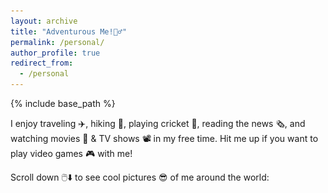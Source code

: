 ```yaml
---
layout: archive
title: "Adventurous Me!🤸‍♂️"
permalink: /personal/
author_profile: true
redirect_from:
  - /personal
---
```


{% include base_path %}

I enjoy traveling ✈️, hiking 🥾, playing cricket 🏏, reading the news 🗞️, and watching movies 🍿 & TV shows 📽️ in my free time. Hit me up if you want to play video games 🎮 with me!  

Scroll down 🖱️⬇️ to see cool pictures 😎 of me around the world:

<div class="container">
  <img src="/images/WhatsApp Image 2024-05-26 at 19.32.02_180d4cf9.jpg" class="image">
  <img src="/images/WhatsApp Image 2024-05-26 at 19.32.03_2896198e.jpg" class="image">
  <img src="/images/WhatsApp Image 2024-05-26 at 19.32.02_bf5bccb7.jpg" class="image">
  <img src="/images/WhatsApp Image 2024-05-26 at 19.32.03_cd38722a.jpg" class="image">
  <img src="/images/WhatsApp Image 2024-05-26 at 19.32.03_5ea38d29.jpg" class="image">
  <img src="/images/WhatsApp Image 2024-05-26 at 19.32.03_21151693.jpg" class="image">
  <img src="/images/WhatsApp Image 2024-05-26 at 19.32.03_9976057a.jpg" class="image">
  <img src="/images/grouppic.jpg" class="image">
  <img src="/images/WhatsApp Image 2024-05-26 at 19.32.03_8d775df7.jpg" class="image">
</div>
<style>
  .container {
    width: 100%;
    max-width: 800px;
    margin: 20px auto;
    overflow: hidden;
  }
  .image {
    width: 100%;
    height: 100%;
    margin: 20px 0;
    opacity: 0;
    transform: translateX(-50px);
    transition: opacity 0.6s ease-out, transform 0.6s ease-out;
  }
  .image.show {
    opacity: 1;
    transform: translateX(0);
  }
</style>
<script>
  document.addEventListener("DOMContentLoaded", function() {
    const images = document.querySelectorAll('.image');
    const observer = new IntersectionObserver(entries => {
      entries.forEach(entry => {
        if (entry.isIntersecting) {
          entry.target.classList.add('show');
        } else {
          entry.target.classList.remove('show');
        }
      });
    });
    images.forEach(image => {
      observer.observe(image);
    });
  });
</script>
